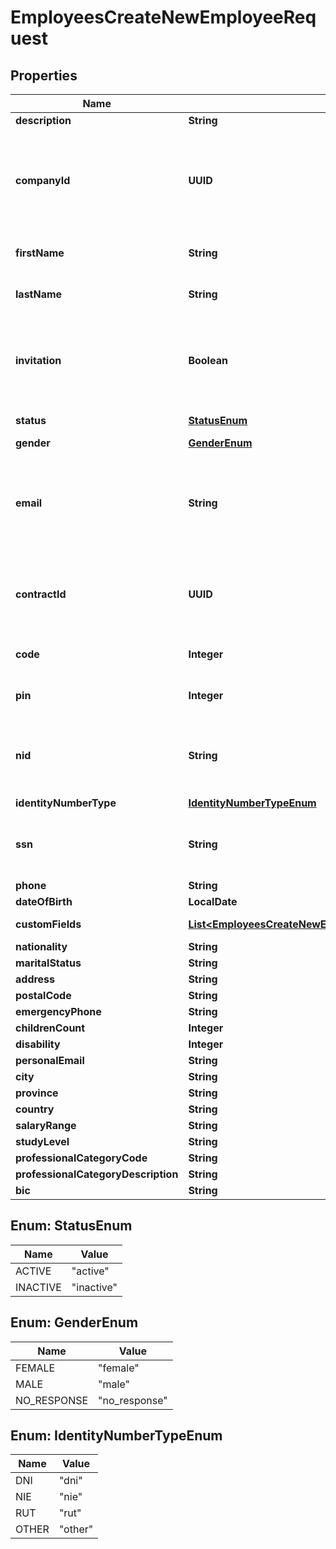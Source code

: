 

# EmployeesCreateNewEmployeeRequest


## Properties

| Name | Type | Description | Notes |
|------------ | ------------- | ------------- | -------------|
|**description** | **String** |  |  [optional] |
|**companyId** | **UUID** | The identifier of the company where the employee will belong to |  |
|**firstName** | **String** | The first name of the employee |  |
|**lastName** | **String** | The last name of the employee |  |
|**invitation** | **Boolean** | If true, an invitation email will be send to the email from the email field |  |
|**status** | [**StatusEnum**](#StatusEnum) | default: active |  |
|**gender** | [**GenderEnum**](#GenderEnum) |  |  [optional] |
|**email** | **String** | The email for the employee access and notifications (required if invitation is true) |  [optional] |
|**contractId** | **UUID** | The identifier of your internal employee contract |  [optional] |
|**code** | **Integer** | The code of the employee |  [optional] |
|**pin** | **Integer** | The pin of the employee |  [optional] |
|**nid** | **String** | The National Identity Document of the employee |  [optional] |
|**identityNumberType** | [**IdentityNumberTypeEnum**](#IdentityNumberTypeEnum) |  |  [optional] |
|**ssn** | **String** | The Social Security Number of the employee |  [optional] |
|**phone** | **String** |  |  [optional] |
|**dateOfBirth** | **LocalDate** |  |  [optional] |
|**customFields** | [**List&lt;EmployeesCreateNewEmployeeRequestCustomFieldsInner&gt;**](EmployeesCreateNewEmployeeRequestCustomFieldsInner.md) | Custom Fields to fill |  [optional] |
|**nationality** | **String** |  |  [optional] |
|**maritalStatus** | **String** |  |  [optional] |
|**address** | **String** |  |  [optional] |
|**postalCode** | **String** |  |  [optional] |
|**emergencyPhone** | **String** |  |  [optional] |
|**childrenCount** | **Integer** |  |  [optional] |
|**disability** | **Integer** |  |  [optional] |
|**personalEmail** | **String** |  |  [optional] |
|**city** | **String** |  |  [optional] |
|**province** | **String** |  |  [optional] |
|**country** | **String** |  |  [optional] |
|**salaryRange** | **String** |  |  [optional] |
|**studyLevel** | **String** |  |  [optional] |
|**professionalCategoryCode** | **String** |  |  [optional] |
|**professionalCategoryDescription** | **String** |  |  [optional] |
|**bic** | **String** |  |  [optional] |



## Enum: StatusEnum

| Name | Value |
|---- | -----|
| ACTIVE | &quot;active&quot; |
| INACTIVE | &quot;inactive&quot; |



## Enum: GenderEnum

| Name | Value |
|---- | -----|
| FEMALE | &quot;female&quot; |
| MALE | &quot;male&quot; |
| NO_RESPONSE | &quot;no_response&quot; |



## Enum: IdentityNumberTypeEnum

| Name | Value |
|---- | -----|
| DNI | &quot;dni&quot; |
| NIE | &quot;nie&quot; |
| RUT | &quot;rut&quot; |
| OTHER | &quot;other&quot; |



